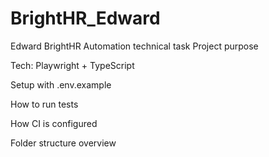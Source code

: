 # BrightHR_Edward
Edward BrightHR Automation technical task
Project purpose

Tech: Playwright + TypeScript

Setup with .env.example

How to run tests

How CI is configured

Folder structure overview
